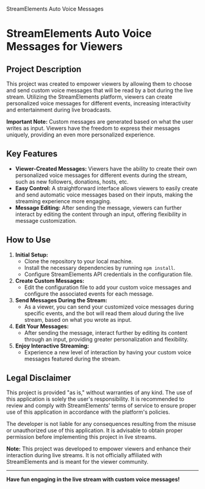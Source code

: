 StreamElements Auto Voice Messages


<h1>StreamElements Auto Voice Messages for Viewers</h1>

<h2>Project Description</h2>

<p>This project was created to empower viewers by allowing them to choose and send custom voice messages that will be read by a bot during the live stream. Utilizing the StreamElements platform, viewers can create personalized voice messages for different events, increasing interactivity and entertainment during live broadcasts.</p>

<p><strong>Important Note:</strong> Custom messages are generated based on what the user writes as input. Viewers have the freedom to express their messages uniquely, providing an even more personalized experience.</p>

<h2>Key Features</h2>

<ul>
    <li><strong>Viewer-Created Messages:</strong> Viewers have the ability to create their own personalized voice messages for different events during the stream, such as new followers, donations, hosts, etc.</li>
    <li><strong>Easy Control:</strong> A straightforward interface allows viewers to easily create and send automatic voice messages based on their inputs, making the streaming experience more engaging.</li>
    <li><strong>Message Editing:</strong> After sending the message, viewers can further interact by editing the content through an input, offering flexibility in message customization.</li>
</ul>

<h2>How to Use</h2>

<ol>
    <li><strong>Initial Setup:</strong>
        <ul>
            <li>Clone the repository to your local machine.</li>
            <li>Install the necessary dependencies by running <code>npm install</code>.</li>
                <li>Configure StreamElements API credentials in the configuration file.</li>
            </ul>
        </li>
        <li><strong>Create Custom Messages:</strong>
            <ul>
                <li>Edit the configuration file to add your custom voice messages and configure the associated events for each message.</li>
            </ul>
        </li>
        <li><strong>Send Messages During the Stream:</strong>
            <ul>
                <li>As a viewer, you can send your customized voice messages during specific events, and the bot will read them aloud during the live stream, based on what you wrote as input.</li>
            </ul>
        </li>
        <li><strong>Edit Your Messages:</strong>
            <ul>
                <li>After sending the message, interact further by editing its content through an input, providing greater personalization and flexibility.</li>
            </ul>
        </li>
        <li><strong>Enjoy Interactive Streaming:</strong>
            <ul>
                <li>Experience a new level of interaction by having your custom voice messages featured during the stream.</li>
            </ul>
        </li>
    </ol>

<h2>Legal Disclaimer</h2>

<p>This project is provided "as is," without warranties of any kind. The use of this application is solely the user's responsibility. It is recommended to review and comply with StreamElements' terms of service to ensure proper use of this application in accordance with the platform's policies.</p>

<p>The developer is not liable for any consequences resulting from the misuse or unauthorized use of this application. It is advisable to obtain proper permission before implementing this project in live streams.</p>

<p><strong>Note:</strong> This project was developed to empower viewers and enhance their interaction during live streams. It is not officially affiliated with StreamElements and is meant for the viewer community.</p>

<hr>

<p><strong>Have fun engaging in the live stream with custom voice messages!</strong></p>

</body>
</html>
